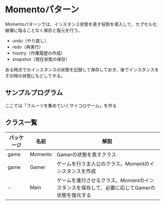 # Momentoパターン
Momentoパターンでは、インスタンス状態を表す役割を導入して、カプセル化破壊に陥ることなく保存と復元を行う。
- undo（やり直し）
- redo（再実行）
- hisotry（作業履歴の作成）
- snapshot（現在状態の保存）

ある時点でのインスタンスの状態を記録して保存しておき、後でインスタンスをその時の状態にもどしてやる。

## サンプルプログラム
ここでは「フルーツを集めていくサイコロゲーム」を作る

## クラス一覧
|パッケージ|名前|解説|
|---|---|---|
|game|Momento|Gamerの状態を表すクラス|
|game|Gamer|ゲームを行う主人公のクラス。Momentのインスタンスを作成|
|-|Main|ゲームを進行させるクラス。Momentのインスタンスを保存して、必要に応じてGamerの状態を復元する|

